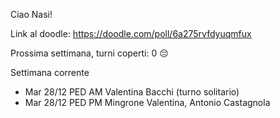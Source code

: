 Ciao Nasi!

Link al doodle: https://doodle.com/poll/6a275rvfdyuqmfux

Prossima settimana, turni coperti: 0 😔

Settimana corrente
- Mar 28/12 PED AM Valentina Bacchi (turno solitario)
- Mar 28/12 PED PM Mingrone Valentina, Antonio Castagnola
